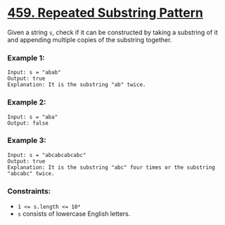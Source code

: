 # [459. Repeated Substring Pattern](https://leetcode.com/problems/repeated-substring-pattern/)

Given a string `s`, check if it can be constructed by taking a substring of it and appending multiple copies of the substring together.

### Example 1:
```
Input: s = "abab"
Output: true
Explanation: It is the substring "ab" twice.
```

### Example 2:
```
Input: s = "aba"
Output: false
```

### Example 3:
```
Input: s = "abcabcabcabc"
Output: true
Explanation: It is the substring "abc" four times or the substring "abcabc" twice.
```

### Constraints:

- `1 <= s.length <= 10⁴`
- `s` consists of lowercase English letters.